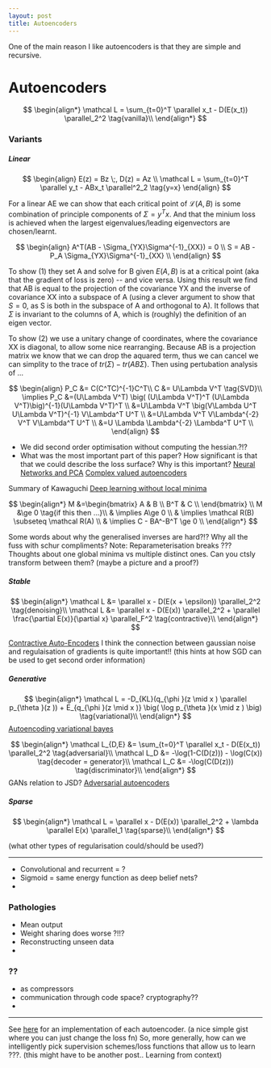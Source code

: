 ```yaml
---
layout: post
title: Autoencoders
---
```


One of the main reason I like autoencoders is that they are simple and recursive. 


<!--
(how am I going to make this post fun?!?)
A nice metaphor or a person trying to reconstruct paintings after their child has ?? them
Linear = contsrained ability to mix paints
Stable = tracing?
Generative = he's a painter/natural. his sneezes make art...
Spare = taking photo/using a poster?
-->


<!--
what point am I making? and why bother?
- a review of AEs
- that i am smart and know shit...
- what do we want to know about AEs?
- 
-->

# Autoencoders


$$
\begin{align*}
\mathcal L = \sum_{t=0}^T \parallel x_t - D(E(x_t)) \parallel_2^2 \tag{vanilla}\\
\end{align*}
$$

### Variants

##### Linear

$$
\begin{align}
E(z) = Bz \;, D(z) = Az \\
\mathcal L = \sum_{t=0}^T \parallel y_t - ABx_t \parallel^2_2 \tag{y=x}
\end{align}
$$

For a linear AE we can show that each critical point of $\mathcal L(A,B)$ is some combination of principle components of $\Sigma = y^Tx$. And that the minium loss is achieved when the largest eigenvalues/leading eigenvectors are chosen/learnt.


$$
\begin{align}
A^T(AB - \Sigma_{YX}\Sigma^{-1}_{XX}) = 0 \\
S = AB - P_A \Sigma_{YX}\Sigma^{-1}_{XX} \\
\end{align}
$$

To show (1) they set A and solve for B given $E(A,B)$ is at a critical point (aka that the gradient of loss is zero) -- and vice versa. Using this result we find that AB is equal to the projection of the covariance YX and the inverse of covariance XX into a subspace of A (using a clever argument to show that $S = 0$, as S is both in the subspace of A and orthogonal to A). It follows that $\Sigma$ is invariant to the columns of A, which is (roughly) the definition of an eigen vector. 

To show (2) we use a unitary change of coordinates, where the covariance XX is diagonal, to allow some nice rearranging. Because AB is a projection matrix we know that we can drop the aquared term, thus we can cancel we can simplity to the trace of $tr(\Sigma) - tr(AB\Sigma)$. Then using pertubation analysis of ...

$$
\begin{align}
P_C &= C(C^TC)^{-1}C^T\\
C &= U\Lambda V^T \tag{SVD}\\
\implies P_C &=(U\Lambda V^T) \big( (U\Lambda V^T)^T (U\Lambda V^T)\big)^{-1}(U\Lambda V^T)^T \\
&=U\Lambda V^T \big(V\Lambda U^T U\Lambda V^T)^{-1} V\Lambda^T U^T \\
&=U\Lambda V^T V\Lambda^{-2} V^T V\Lambda^T U^T \\
&=U \Lambda \Lambda^{-2} \Lambda^T U^T \\
\end{align}
$$



* We did second order optimisation without computing the hessian.?!?
* What was the most important part of this paper? How significant is that that we could describe the loss surface? Why is this important?
[Neural Networks and PCA](http://citeseerx.ist.psu.edu/viewdoc/download?doi=10.1.1.408.1839&rep=rep1&type=pdf) [Complex valued autoencoders](http://arxiv.org/abs/1108.4135) 


Summary of Kawaguchi
[Deep learning without local minima](http://arxiv.org/abs/1605.07110)

$$
\begin{align*}
M &=\begin{bmatrix}
A & B \\
B^T & C \\
\end{bmatrix} \\
M &\ge 0 \tag{if this then ...}\\
& \implies A\ge 0 \\
& \implies \mathcal R(B) \subseteq \mathcal R(A) \\
& \implies C - BA^-B^T \ge 0 \\
\end{align*}
$$


Some words about why the generalised inverses are hard?!? Why all the fuss with schur compliments?
Note: Reparameterisation breaks ???
Thoughts about one global minima vs multiple distinct ones. Can you ctsly transform between them? (maybe a picture and a proof?)



##### Stable
$$
\begin{align*}
\mathcal L &= \parallel x - D(E(x + \epsilon)) \parallel_2^2 \tag{denoising}\\
\mathcal L &= \parallel x - D(E(x)) \parallel_2^2 + \parallel \frac{\partial E(x)}{\partial x} \parallel_F^2 \tag{contractive}\\
\end{align*}
$$

[Contractive Auto-Encoders](http://www.icml-2011.org/papers/455_icmlpaper.pdf)
I think the connection between gaussian noise and regulaisation of gradients is quite important!! (this hints at how SGD can be used to get second order information)


##### Generative

$$
\begin{align*}
\mathcal L = -D_{KL}(q_{\phi }(z \mid x ) \parallel p_{\theta }(z )) + E_{q_{\phi }(z \mid x )} \big( \log p_{\theta }(x \mid z ) \big) \tag{variational}\\
\end{align*}
$$
[Autoencoding variational bayes](https://arxiv.org/abs/1312.6114)


$$
\begin{align*}
\mathcal L_{D,E} &= \sum_{t=0}^T \parallel x_t - D(E(x_t)) \parallel_2^2  \tag{adversarial}\\
\mathcal L_D &= -\log(1-C(D(z))) - \log(C(x)) \tag{decoder = generator}\\
\mathcal L_C &= -\log(C(D(z))) \tag{discriminator}\\
\end{align*}
$$
GANs relation to JSD?
[Adversarial autoencoders](https://arxiv.org/abs/1511.05644)

##### Sparse

$$
\begin{align*}
\mathcal L = \parallel x - D(E(x)) \parallel_2^2 + \lambda \parallel E(x) \parallel_1 \tag{sparse}\\
\end{align*}
$$

(what other types of regularisation could/should be used?)

***

* Convolutional and recurrent = ?
* Sigmoid = same energy function as deep belief nets?
* 




### Pathologies

* Mean output
* Weight sharing does worse ?!!?
* Reconstructing unseen data
* 


### ??

* as compressors
* communication through code space? cryptography??
* 

*** 
See [here]() for an implementation of each autoencoder. (a nice simple gist where you can just change the loss fn)
So, more generally, how can we intelligently pick supervision schemes/loss functions that allow us to learn ???.
(this might have to be another post.. Learning from context)

